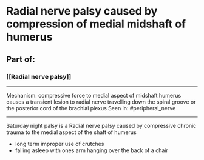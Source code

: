 # Radial nerve palsy caused by compression of medial midshaft of humerus 
## Part of:
### [[Radial nerve palsy]]

---
Mechanism: compressive force to medial aspect of midshaft humerus causes a transient lesion to radial nerve travelling down the spiral groove  or the posterior cord of the brachial plexus 
Seen in: #peripheral_nerve 

---

Saturday night palsy is a Radial nerve palsy caused by compressive chronic trauma to the medial aspect of the shaft of humerus 
- long term improper use of crutches
- falling asleep with ones arm hanging over the back of a chair 
